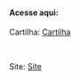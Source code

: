 
#### Acesse aqui:

Cartilha: [Cartilha](https://github.com/Amarildop1/NavegueComSeguranca/cartilha)

<br>

Site: [Site](https://github.com/Amarildop1/NavegueComSeguranca/site)
